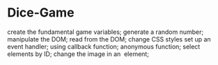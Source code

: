 # Dice-Game

create the fundamental game variables;
generate a random number;
manipulate the DOM;
read from the DOM;
change CSS styles
set up an event handler;
using callback function;
anonymous function;
select elements by ID;
change the image in an <img> element;
